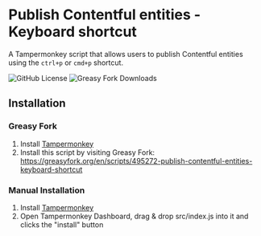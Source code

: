 # Publish Contentful entities - Keyboard shortcut

A Tampermonkey script that allows users to publish Contentful entities using the `ctrl+p` or `cmd+p` shortcut.

![GitHub License](https://img.shields.io/github/license/ipjt/contentful-publish-shortcut)
![Greasy Fork Downloads](https://img.shields.io/greasyfork/dt/495272-publish-contentful-entities-keyboard-shortcut)

## Installation

### Greasy Fork

1. Install [Tampermonkey](https://www.tampermonkey.net/)
2. Install this script by visiting Greasy Fork:
   https://greasyfork.org/en/scripts/495272-publish-contentful-entities-keyboard-shortcut

### Manual Installation

1. Install [Tampermonkey](https://www.tampermonkey.net/)
2. Open Tampermonkey Dashboard, drag & drop src/index.js into it and clicks the "install" button
